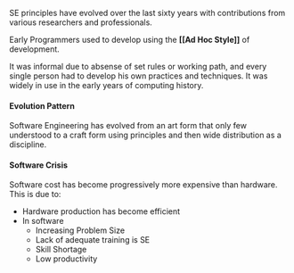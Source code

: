 SE principles have evolved over the last sixty years with contributions from various researchers and professionals.

Early Programmers used to develop using the **[[Ad Hoc Style]]** of development.

It was informal due to absense of set rules or working path, and every single person had to develop his own practices and techniques. It was widely in use in the early years of computing history.

#### Evolution Pattern
Software Engineering has evolved from an art form that only few understood to a craft form using principles and then wide distribution as a discipline.

#### Software Crisis
Software cost has become progressively more expensive than hardware. This is due to:
* Hardware production has become efficient
* In software
	* Increasing Problem Size
	* Lack of adequate training is SE
	* Skill Shortage
	* Low productivity